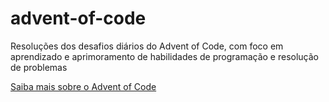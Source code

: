 # advent-of-code
Resoluções dos desafios diários do Advent of Code, com foco em aprendizado e aprimoramento de habilidades de programação e resolução de problemas

[Saiba mais sobre o Advent of Code](https://adventofcode.com/)
